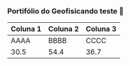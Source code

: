 ### Portifólio do Geofisicando teste 👋



Coluna 1 | Coluna 2 | Coluna 3 |
---|---|---|
AAAA | BBBB | CCCC |
30.5 | 54.4 | 36.7 |

